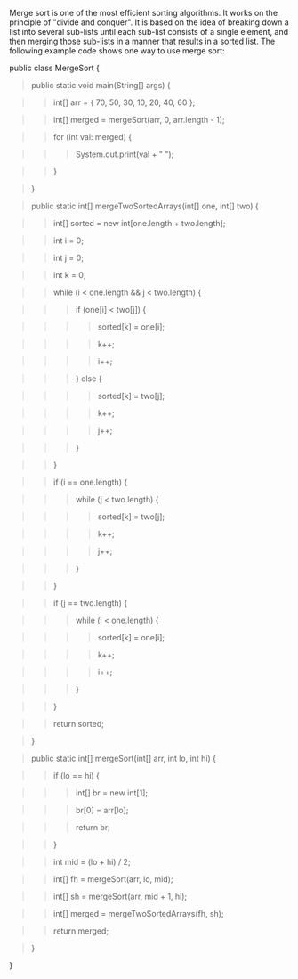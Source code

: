 Merge sort is one of the most efficient sorting algorithms. It works on
the principle of "divide and conquer". It is based on the idea of
breaking down a list into several sub-lists until each sub-list consists
of a single element, and then merging those sub-lists in a manner that
results in a sorted list. The following example code shows one way to
use merge sort:

public class MergeSort {

>public static void main(String\[\] args) {

>>int\[\] arr = { 70, 50, 30, 10, 20, 40, 60 };

>>int\[\] merged = mergeSort(arr, 0, arr.length - 1);

>>for (int val: merged) {

>>>System.out.print(val + \" \");

>>}

>}

>public static int\[\] mergeTwoSortedArrays(int\[\] one, int\[\] two) {

>>int\[\] sorted = new int\[one.length + two.length\];

>>int i = 0;

>>int j = 0;

>>int k = 0;

>>while (i \< one.length && j \< two.length) {

>>>if (one\[i\] \< two\[j\]) {

>>>>sorted\[k\] = one\[i\];

>>>>k++;

>>>>i++;

>>>} else {

>>>>sorted\[k\] = two\[j\];

>>>>k++;

>>>>j++;

>>>}

>>}

>>if (i == one.length) {

>>>while (j \< two.length) {

>>>>sorted\[k\] = two\[j\];

>>>>k++;

>>>>j++;

>>>}

>>}

>>if (j == two.length) {

>>>while (i \< one.length) {

>>>>sorted\[k\] = one\[i\];

>>>>k++;

>>>>i++;

>>>}

>>}

>>return sorted;

>}

>public static int\[\] mergeSort(int\[\] arr, int lo, int hi) {

>>if (lo == hi) {

>>>int\[\] br = new int\[1\];

>>>br\[0\] = arr\[lo\];

>>>return br;

>>}

>>int mid = (lo + hi) / 2;

>>int\[\] fh = mergeSort(arr, lo, mid);

>>int\[\] sh = mergeSort(arr, mid + 1, hi);

>>int\[\] merged = mergeTwoSortedArrays(fh, sh);

>>return merged;

>}

}
